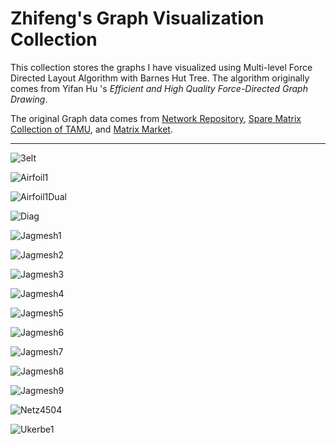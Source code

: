 # Zhifeng's Graph Visualization Collection

This collection stores the graphs I have visualized using Multi-level Force Directed Layout Algorithm with Barnes Hut Tree. The algorithm originally comes from Yifan Hu 's *Efficient and High Quality Force-Directed Graph Drawing*.

The original Graph data comes from [Network Repository](https://networkrepository.com/), [Spare Matrix Collection of TAMU](https://sparse.tamu.edu/), and [Matrix Market](https://math.nist.gov/).

---

![3elt](./3elt/3elt.graph.png)

![Airfoil1](./Airfoil1/airfoil1.graph.png)

![Airfoil1Dual](./Airfoil1Dual/airfoil1_dual.graph.png)

![Diag](./Diag/diag.graph.png)

![Jagmesh1](./Jagmesh1/Jagmesh1.graph.png)

![Jagmesh2](./Jagmesh2/Jagmesh2.graph.png)

![Jagmesh3](./Jagmesh3/Jagmesh3.graph.png)

![Jagmesh4](./Jagmesh4/Jagmesh4.graph.png)

![Jagmesh5](./Jagmesh5/Jagmesh5.graph.png)

![Jagmesh6](./Jagmesh6/Jagmesh6.graph.png)

![Jagmesh7](./Jagmesh7/Jagmesh7.graph.png)

![Jagmesh8](./Jagmesh8/Jagmesh8.graph.png)

![Jagmesh9](./Jagmesh9/Jagmesh9.graph.png)

![Netz4504](./Netz4504/Netz4504.graph.png)

![Ukerbe1](./Ukerbe1/ukerbe1.graph.png)